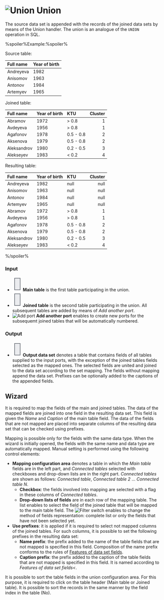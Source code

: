 # ![Union](../../images/icons/components/union_default.svg) Union

The source data set is appended with the records of the joined data sets by means of the Union handler. The union is an analogue of the `UNION` operation in SQL.

%spoiler%Example:%spoiler%

Source table:

|Full name|Year of birth|
|:-|:-|
|Andreyeva|1982|
|Anisomov|1963|
|Antonov|1984|
|Artemyev|1965|

Joined table:

|Full name|Year of birth|KTU|Cluster|
|:-|:-|:-|-:|
|Abramov|1972|\> 0.8|1|
|Avdeyeva|1956|\> 0.8|1|
|Agafonov|1978|0.5 - 0.8|2|
|Aksenova|1979|0.5 - 0.8|2|
|Aleksandrov|1980|0.2 - 0.5|3|
|Alekseyev|1983|< 0.2|4|

Resulting table:

|Full name|Year of birth|KTU|Cluster|
|:-|:-|:-|-:|
|Andreyeva|1982|null|null|
|Anisomov|1963|null|null|
|Antonov|1984|null|null|
|Artemyev|1965|null|null|
|Abramov|1972|\> 0.8|1|
|Avdeyeva|1956|\> 0.8|1|
|Agafonov|1978|0.5 - 0.8|2|
|Aksenova|1979|0.5 - 0.8|2|
|Aleksandrov|1980|0.2 - 0.5|3|
|Alekseyev|1983|< 0.2|4|

%/spoiler%

### Input

* ![Main table](../../images/icons/app/node/ports/inputs/table_inactive.svg) **Main table** is the first table participating in the union.
* ![Joined table](../../images/icons/app/node/ports/inputs/table_inactive.svg) **Joined table** is the second table participating in the union. All subsequent tables are added by means of *Add another port*.
* ![Add port](../../images/icons/toolbar-controls/plus-native_default.svg) **Add another port** enables to create new ports for the subsequemt joined tables that will be automatically numbered.

### Output

* ![Output data set](../../images/icons/app/node/ports/inputs/table_inactive.svg) **Output data set** denotes a table that contains fields of all tables supplied to the input ports, with the exception of the joined tables fields selected as the mapped ones. The selected fields are united and joined to the data set according to the set mapping. The fields without mapping append the data set. Prefixes can be optionally added to the captions of the appended fields.

## Wizard

It is required to map the fields of the main and joined tables. The data of the mapped fields are joined into one field in the resulting data set. This field is given the *Name* and *Caption* of the main table field. The data of the fields that are not mapped are placed into separate columns of the resulting data set that can be checked using prefixes.

Mapping is possible only for the fields with the same data type. When the wizard is initially opened, the fields with the same name and data type are automatically mapped. Manual setting is performed using the following control elements:

* **Mapping configuration area** denotes a table in which the *Main table* fields are in the left part, and *Connected tables* selected with checkboxes and drop-down lists are in the right part. *Connected tables* are shown as follows: *Connected table*, *Connected table 2* ... *Connected table N*.
   * **Checkbox**: the fields involved into mapping are selected with a flag in these columns of *Connected tables*.
   * **Drop-down lists of fields** are in each row of the mapping table. The list enables to select the field of the joined table that will be mapped to the main table field. The ![Filter](../../images/icons/filter-switcher/filterswitch-on_default.svg) switch enables to change the method of fields representation: complete list or only the fields that have not been selected yet.
* **Use prefixes**: it is applied if it is required to select not mapped columns of the joined tables. For such columns, it is possible to set the following prefixes in the resulting data set:
   * **Name prefix**: the prefix added to the name of the table fields that are not mapped is specified in this field. Composition of the name prefix conforms to the rules of [Features of data set fields](../../data/datasetfieldoptions.md).
   * **Caption prefix**: the prefix added to the caption of the table fields that are not mapped is specified in this field. It is named according to *Features of data set fields<*.


It is possible to sort the table fields in the union configuration area. For this purpose, it is required to click on the table header (Main table or Joined table). It is possible to sort the records in the same manner by the field index in the table (No).
